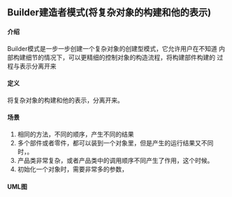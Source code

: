 ## Builder建造者模式(将复杂对象的构建和他的表示)

####  介绍
  Builder模式是一步一步创建一个复杂对象的创建型模式，它允许用户在不知道
  内部构建细节的情况下，可以更精细的控制对象的构造流程，将构建部件构建的
  过程与表示分离开来

####  定义
  将复杂对象的构建和他的表示，分离开来。

####  场景
  1.  相同的方法，不同的顺序，产生不同的结果
  2.  多个部件或者零件，都可以装到一个对象里，但是产生的运行结果又不同时，。
  3.  产品类非常复杂，或者产品类中的调用顺序不同产生了作用，这个时候。
  4.  初始化一个对象时，需要非常多的参数，

####  UML图


####  
